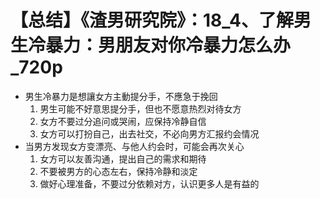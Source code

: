 # 【总结】《渣男研究院》：18_4、了解男生冷暴力：男朋友对你冷暴力怎么办_720p

-   男生冷暴力是想讓女方主動提分手，不應急于挽回
    1.  男生可能不好意思提分手，但也不愿意热烈对待女方
    2.  女方不要过分追问或哭闹，应保持冷静自信
    3.  女方可以打扮自己，出去社交，不必向男方汇报约会情况
-   当男方发现女方变漂亮、与他人约会时，可能会再次关心
    1.  女方可以友善沟通，提出自己的需求和期待
    2.  不要被男方的心态左右，保持冷静和淡定
    3.  做好心理准备，不要过分依赖对方，认识更多人是有益的